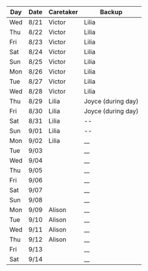 | Day | Date | Caretaker | Backup |
| --- | ---- | --------- | ------ |
| Wed | 8/21 | Victor | Lilia |
| Thu | 8/22 | Victor | Lilia |
| Fri | 8/23 | Victor | Lilia |
| Sat | 8/24 | Victor | Lilia |
| Sun | 8/25 | Victor | Lilia |
| Mon | 8/26 | Victor | Lilia |
| Tue | 8/27 | Victor | Lilia |
| Wed | 8/28 | Victor | Lilia |
| Thu | 8/29 | Lilia | Joyce (during day) |
| Fri | 8/30 | Lilia | Joyce (during day) |
| Sat | 8/31 | Lilia | -- |
| Sun | 9/01 | Lilia | -- |
| Mon | 9/02 | Lilia | __ |
| Tue | 9/03 | | __ |
| Wed | 9/04 | | __ |
| Thu | 9/05 | | __ |
| Fri | 9/06 | | __ |
| Sat | 9/07 | | __ |
| Sun | 9/08 | | __ |
| Mon | 9/09 | Alison | __ |
| Tue | 9/10 | Alison | __ |
| Wed | 9/11 | Alison | __ |
| Thu | 9/12 | Alison | __ |
| Fri | 9/13 | | __ |
| Sat | 9/14 | | __ |
